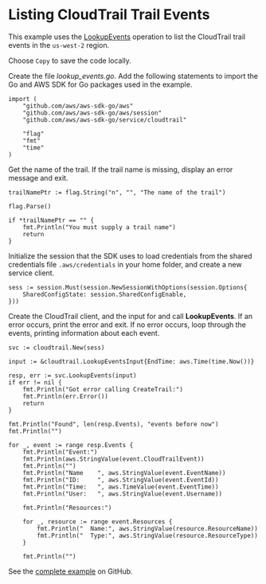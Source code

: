 # Listing CloudTrail Trail Events<a name="cloudtrail-example-lookup-events"></a>

This example uses the [LookupEvents](https://docs.aws.amazon.com/sdk-for-go/api/service/cloudtrail/#CloudTrail.LookupEvents) operation to list the CloudTrail trail events in the `us-west-2` region\.

Choose `Copy` to save the code locally\.

Create the file *lookup\_events\.go*\. Add the following statements to import the Go and AWS SDK for Go packages used in the example\.

```
import (
    "github.com/aws/aws-sdk-go/aws"
    "github.com/aws/aws-sdk-go/aws/session"
    "github.com/aws/aws-sdk-go/service/cloudtrail"

    "flag"
    "fmt"
    "time"
)
```

Get the name of the trail\. If the trail name is missing, display an error message and exit\.

```
trailNamePtr := flag.String("n", "", "The name of the trail")

flag.Parse()

if *trailNamePtr == "" {
    fmt.Println("You must supply a trail name")
    return
}
```

Initialize the session that the SDK uses to load credentials from the shared credentials file `.aws/credentials` in your home folder, and create a new service client\.

```
sess := session.Must(session.NewSessionWithOptions(session.Options{
    SharedConfigState: session.SharedConfigEnable,
}))
```

Create the CloudTrail client, and the input for and call **LookupEvents**\. If an error occurs, print the error and exit\. If no error occurs, loop through the events, printing information about each event\.

```
svc := cloudtrail.New(sess)

input := &cloudtrail.LookupEventsInput{EndTime: aws.Time(time.Now())}

resp, err := svc.LookupEvents(input)
if err != nil {
    fmt.Println("Got error calling CreateTrail:")
    fmt.Println(err.Error())
    return
}

fmt.Println("Found", len(resp.Events), "events before now")
fmt.Println("")

for _, event := range resp.Events {
    fmt.Println("Event:")
    fmt.Println(aws.StringValue(event.CloudTrailEvent))
    fmt.Println("")
    fmt.Println("Name    ", aws.StringValue(event.EventName))
    fmt.Println("ID:     ", aws.StringValue(event.EventId))
    fmt.Println("Time:   ", aws.TimeValue(event.EventTime))
    fmt.Println("User:   ", aws.StringValue(event.Username))

    fmt.Println("Resources:")

    for _, resource := range event.Resources {
        fmt.Println("  Name:", aws.StringValue(resource.ResourceName))
        fmt.Println("  Type:", aws.StringValue(resource.ResourceType))
    }

    fmt.Println("")
```

See the [complete example](https://github.com/awsdocs/aws-doc-sdk-examples/blob/main/go/example_code/cloudtrail/lookup_events.go) on GitHub\.